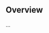 <!-- Note: Please must use one of our issue templates to file an issue! 🛑 -->
<!-- 👉 https://github.com/fcano-ut/my-typescript-app/issues/new/choose 👈 -->
<!-- **Issues that should have been filed with a template will be closed without action, and we will ask you to use a template.** -->

<!-- This blank issue template is only for issues that don't fit any of the templates. -->

## Overview

...
